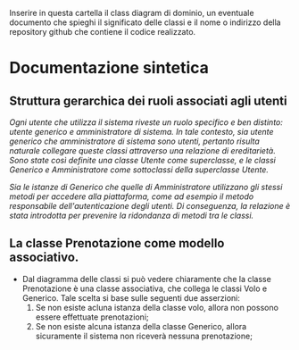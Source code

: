 Inserire in questa cartella il class diagram di dominio, un eventuale documento che spieghi il significato delle classi e il nome o indirizzo della repository github che contiene il codice realizzato.

# Documentazione sintetica
## Struttura gerarchica dei ruoli associati agli utenti

*Ogni utente che utilizza il sistema riveste un ruolo specifico e ben distinto: utente generico e amministratore di sistema. In tale contesto, sia utente generico che amministratore di sistema sono utenti, pertanto risulta naturale collegare queste classi attraverso una relazione di ereditarietà. Sono state così definite una classe Utente come superclasse, e le classi Generico e Amministratore come sottoclassi della superclasse Utente.*

*Sia le istanze di Generico che quelle di Amministratore utilizzano gli stessi metodi per accedere alla piattaforma, come ad esempio il metodo responsabile dell'autenticazione degli utenti. Di conseguenza, la relazione è stata introdotta per prevenire la ridondanza di metodi tra le classi.*

## La classe Prenotazione come modello associativo.

* Dal diagramma delle classi si può vedere chiaramente che la classe Prenotazione è una classe associativa, che collega le classi Volo e Generico. Tale scelta si base sulle seguenti due asserzioni:
  1) Se non esiste acluna istanza della classe volo, allora non possono essere effettuate prenotazioni;
  2) Se non esiste alcuna istanza della classe Generico, allora sicuramente il sistema non riceverà nessuna prenotazione;
